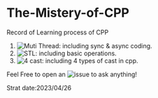 # The-Mistery-of-CPP
Record of Learning process of CPP

1. ![Muti Thread](https://github.com/Raozey/The-Mistery-of-Cpp/tree/main/muti-thread): including sync & async coding.
2. ![STL](https://github.com/Raozey/The-Mistery-of-Cpp/tree/main/STl): including basic operations.
3. ![4 cast](https://github.com/Raozey/The-Mistery-of-Cpp/tree/main/4%20cast): including 4 types of cast in cpp.



Feel Free to open an ![issue](https://github.com/Raozey/The-Mistery-of-Cpp/issues/new) to ask anything!


Strat date:2023/04/26
